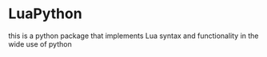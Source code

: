 # LuaPython
this is a python package that implements Lua syntax and functionality in the wide use of python
